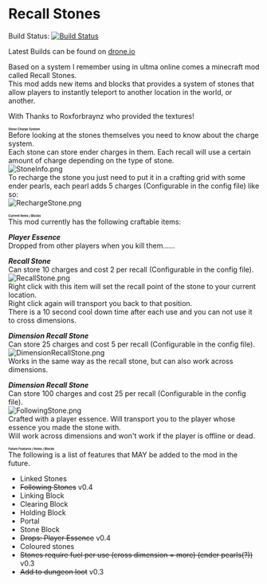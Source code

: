 Recall Stones
======

Build Status: 
[![Build Status](https://drone.io/github.com/Vanhal/Recall-Stones/status.png)](https://drone.io/github.com/Vanhal/Recall-Stones/latest)

Latest Builds can be found on <a href="https://drone.io/github.com/Vanhal/Recall-Stones/files">drone.io</a>


Based on a system I remember using in ultma online comes a minecraft mod called Recall Stones.<br />
This mod adds new items and blocks that provides a system of stones that allow players to instantly teleport to another location in the world, or another.</p>

<p>With Thanks to Roxforbraynz who provided the textures!</p>

<p><span style="font-size: 6px;"><strong>Stone Charge System</strong></span><br />
Before looking at the stones themselves you need to know about the charge system.<br />
Each stone can store ender charges in them. Each recall will use a certain amount of charge depending on the type of stone.<br />
<img src="https://dl.dropboxusercontent.com/u/3886989/World%20Snapshots/StoneInfo.png" alt="StoneInfo.png" /><br />
To recharge the stone you just need to put it in a crafting grid with some ender pearls, each pearl adds 5 charges (Configurable in the config file) like so:<br />
<img src="https://dl.dropboxusercontent.com/u/3886989/World%20Snapshots/RechargeStone.png" alt="RechargeStone.png" /></p>

<p><span style="font-size: 6px;"><strong>Current Items / Blocks</strong></span><br />
This mod currently has the following craftable items:</p>

<p><strong><em>Player Essence</em></strong><br />
Dropped from other players when you kill them......</p>

<p><strong><em>Recall Stone</em></strong><br />
Can store 10 charges and cost 2 per recall (Configurable in the config file).<br />
<img src="https://dl.dropboxusercontent.com/u/3886989/World%20Snapshots/RecallStone.png" alt="RecallStone.png" /><br />
Right click with this item will set the recall point of the stone to your current location.<br />
Right click again will transport you back to that position.<br />
There is a 10 second cool down time after each use and you can not use it to cross dimensions.</p>

<p><strong><em>Dimension Recall Stone</em></strong><br />
Can store 25 charges and cost 5 per recall (Configurable in the config file).<br />
<img src="https://dl.dropboxusercontent.com/u/3886989/World%20Snapshots/DimensionRecallStone.png" alt="DimensionRecallStone.png" /><br />
Works in the same way as the recall stone, but can also work across dimensions.</p>

<p><strong><em>Dimension Recall Stone</em></strong><br />
Can store 100 charges and cost 25 per recall (Configurable in the config file).<br />
<img src="https://dl.dropboxusercontent.com/u/3886989/World%20Snapshots/FollowingStone.png" alt="FollowingStone.png" /><br />
Crafted with a player essence. Will transport you to the player whose essence you made the stone with.<br />
Will work across dimensions and won't work if the player is offline or dead.</p>

<p><span style="font-size: 6px;"><strong>Future Features / Items / Blocks</strong></span><br />
The following is a list of features that MAY be added to the mod in the future.<ul><li>Linked Stones<br />
<li><del>Following Stones</del> v0.4<br />
<li>Linking Block<br />
<li>Clearing Block<br />
<li>Holding Block<br />
<li>Portal<br />
<li>Stone Block<br />
<li><del>Drops: Player Essence</del> v0.4<br />
<li>Coloured stones<br />
<li><del>Stones require fuel per use (cross dimension = more) (ender pearls(?))</del> v0.3<br />
<li><del>Add to dungeon loot</del> v0.3</ul>